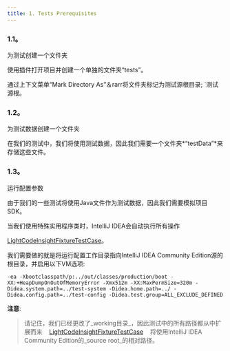 ```yaml
---
title: 1. Tests Prerequisites
---
```


### 1.1。
为测试创建一个文件夹


使用插件打开项目并创建一个单独的文件夹“tests”。

通过上下文菜单“Mark Directory As”＆rarr将文件夹标记为测试源根目录; 
`测试源根。


### 1.2。
为测试数据创建一个文件夹


在我们的测试中，我们将使用测试数据，因此我们需要一个文件夹*“testData”*来存储这些文件。


### 1.3。
运行配置参数


由于我们的一些测试将使用Java文件作为测试数据，因此我们需要模拟项目SDK。

当我们使用特殊实用程序类时，IntelliJ IDEA会自动执行所有操作

[LightCodeInsightFixtureTestCase](upsource:///java/testFramework/src/com/intellij/testFramework/fixtures/LightCodeInsightFixtureTestCase.java)。


我们需要做的就是将运行配置工作目录指向IntelliJ IDEA Community Edition源的根目录，并启用以下VM选项:


```
-ea -Xbootclasspath/p:../out/classes/production/boot -XX:+HeapDumpOnOutOfMemoryError -Xmx512m -XX:MaxPermSize=320m -Didea.system.path=../test-system -Didea.home.path=../ -Didea.config.path=../test-config -Didea.test.group=ALL_EXCLUDE_DEFINED
```

**注意**:


>请记住，我们已经更改了_working目录_，因此测试中的所有路径都从中扩展而来
  
> [LightCodeInsightFixtureTestCase](upsource:///java/testFramework/src/com/intellij/testFramework/fixtures/LightCodeInsightFixtureTestCase.java)
  
>将使用IntelliJ IDEA Community Edition的_source root_的相对路径。



